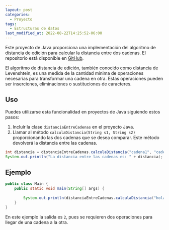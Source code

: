 ```yaml
---
layout: post
categories:
  - Proyecto
tags:
  - Estructuras de datos
last_modified_at: 2022-08-22T14:25:52-06:00
---
```


Este proyecto de Java proporciona una implementación del algoritmo de distancia de edición para calcular la distancia entre dos cadenas. El repositorio está disponible en <a href= "https://github.com/javier-mdcg/DstanciaEntreCadenas">GitHub</a>.

El algoritmo de distancia de edición, también conocido como distancia de Levenshtein, es una medida de la cantidad mínima de operaciones necesarias para transformar una cadena en otra. Estas operaciones pueden ser inserciones, eliminaciones o sustituciones de caracteres.

## Uso

Puedes utilizarse esta funcionalidad en proyectos de Java siguiendo estos pasos:

1. Incluír la clase `distanciaEntreCadenas` en el proyecto Java.
2. Llamar al método `calculaDistancia(String s1, String s2)` proporcionando las dos cadenas que se desea comparar. Este método devolverá la distancia entre las cadenas.

```java
int distancia = distanciaEntreCadenas.calculaDistancia("cadena1", "cadena2");
System.out.println("La distancia entre las cadenas es: " + distancia);
```

## Ejemplo

```java
public class Main {
    public static void main(String[] args) {
        
        System.out.println(distanciaEntreCadenas.calculaDistancia("hola", "holse"));
    }
}
```
En este ejemplo la salida es `2`, pues se requieren dos operaciones para llegar de una cadena a la otra.